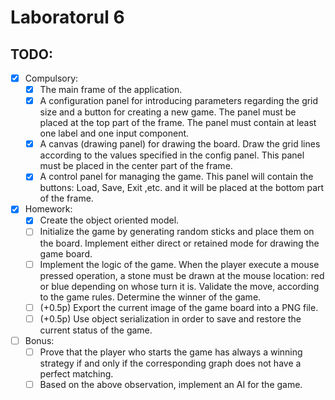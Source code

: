 # Laboratorul 6


## TODO:
- [x] Compulsory:
  - [x] The main frame of the application.
  - [x] A configuration panel for introducing parameters regarding the grid size and a button for creating a new game. The panel must be placed at the top part of the frame. The panel must contain at least one label and one input component.
  - [x] A canvas (drawing panel) for drawing the board. Draw the grid lines according to the values specified in the config panel. This panel must be placed in the center part of the frame.
  - [x] A control panel for managing the game. This panel will contain the buttons: Load, Save, Exit ,etc. and it will be placed at the bottom part of the frame. 

- [x] Homework:
  - [x] Create the object oriented model.
  - [ ] Initialize the game by generating random sticks and place them on the board. Implement either direct or retained mode for drawing the game board.
  - [ ] Implement the logic of the game. When the player execute a mouse pressed operation, a stone must be drawn at the mouse location: red or blue depending on whose turn it is. Validate the move, according to the game rules. Determine the winner of the game.
  - [ ] (+0.5p) Export the current image of the game board into a PNG file.
  - [ ] (+0.5p) Use object serialization in order to save and restore the current status of the game.
- [ ] Bonus:
  - [ ] Prove that the player who starts the game has always a winning strategy if and only if the corresponding graph does not have a perfect matching.
  - [ ] Based on the above observation, implement an AI for the game. 